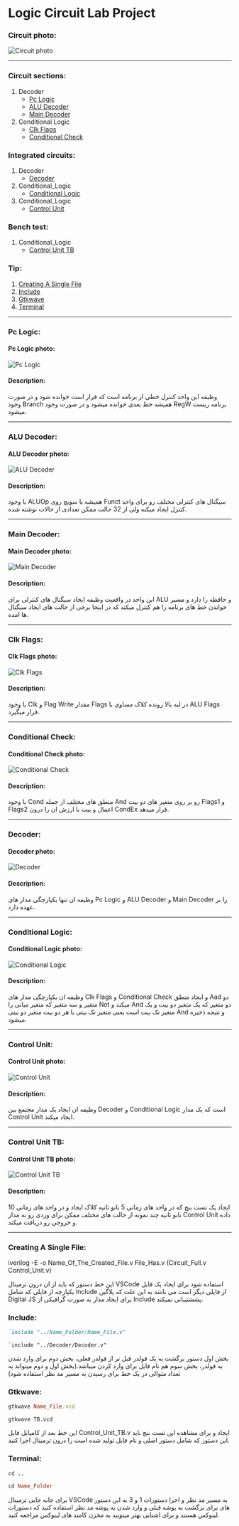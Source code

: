 # Logic Circuit Lab Project
### Circuit photo:
![Circuit photo](Pictures/Circuit.png)

---
### Circuit sections:
1. Decoder
   * [Pc Logic](#Pc-Logic)
   * [ALU Decoder](#ALU-Decoder)
   * [Main Decoder](#Main-Decoder)
3. Conditional Logic
   * [Clk Flags](#Clk-Flags)
   * [Conditional Check](#Conditional-Check)
### Integrated circuits:
1. Decoder
   * [Decoder](#Decoder)
2. Conditional_Logic
   * [Conditional Logic](#Conditional-Logic)
3. Conditional_Logic
   * [Control Unit](#Control-Unit)
### Bench test:
1. Conditional_Logic
   * [Control Unit TB](#Control-Unit-TB)
### Tip:
1. [Creating A Single File](#Creating-A-Single-File)
2. [Include](#Include)
3. [Gtkwave](#Gtkwave)
4. [Terminal](#Terminal)
---

### Pc Logic:

#### Pc Logic photo:
![Pc Logic](Pictures/Pc_Logic.png)

#### Description:
وظیفه این واحد کنترل خطی از برنامه است که قرار است خوانده شود و در صورت وجود Branch همیشه خط بعدی خوانده میشود و در صورت وجود RegW برنامه ریست میشود.

---

### ALU Decoder:

#### ALU Decoder photo:
![ALU Decoder](Pictures/ALU_Decoder.png)

#### Description:
با وجود ALUOp همیشه با سویچ روی Funct سیگنال های کنترلی مختلف رو برای واحد کنترل ایجاد میکنه ولی از 32 حالت ممکن تعدادی از حالات نوشته شده.

---

### Main Decoder:


#### Main Decoder photo:
![Main Decoder](Pictures/Main_Decoder.png)

#### Description:
این واحد در واقعیت وظیفه ایجاد سیگنال های کنترلی برای ALU و حافظه را دارد و مسیر خواندن خط های برنامه را هم کنترل میکند که در اینجا برخی از حالت های ایجاد سیگنال ها امده.

---

### Clk Flags:

#### Clk Flags photo:
![Clk Flags](Pictures/Clk_Flags.png)

#### Description:
با وجود Clk و Flag Write مقدار Flags در لبه بالا رونده کلاک مساوی با ALU Flags قرار میگیرد.

---

### Conditional Check:

#### Conditional Check photo:
![Conditional Check](Pictures/Conditional_Check.png)

#### Description:
با وجود Cond منطق های مختلف از جمله And رو بر روی متغیر های دو بیت Flags1 و Flags2 اعمال و بیت با ارزش ان را درون CondEx قرار میدهد.

---

### Decoder:

#### Decoder photo:
![Decoder](Pictures/Circuit_Full%20(Decoder).png)

#### Description:
وظیفه ان تنها یکپارچگی مدار های Pc Logic و ALU Decoder و Main Decoder را بر عهده دارد.

---

### Conditional Logic:

#### Conditional Logic photo:
![Conditional Logic](Pictures/Circuit_Full%20(Conditional_Logic).png)

#### Description:
وظیفه ان یکپارچگی مدار های Clk Flags و Conditional Check و ایجاد منطق Aad دو متغیر و سه متغیر که متغیر میانی را Not میکند و And دو متغیر که یک متغیر دو بیت و یک متغیر تک بیت است یعنی متغیر تک بیتی با هر دو بیت متغیر دو بیتی And و نتیجه ذخیره میشود.

---

### Control Unit:

#### Control Unit photo:
![Control Unit](Pictures/Circuit_Full%20(Control_Unit).png)

#### Description:
وظیفه ان ایجاد یک مدار مجتمع بین Decoder و Conditional Logic است که یک مدار Control Unit ایجاد میکند. 

---

### Control Unit TB:

#### Control Unit TB photo:
![Control Unit TB](Pictures/TB.png)

#### Description:
ایجاد یک تست بنچ که در واحد های زمانی 5 نانو ثانیه کلاک ایجاد و در واحد های زمانی 10 نانو ثانیه چند نمونه از حالت های مختلف ممکن برای وردی رو به مدار Control Unit داده و خروجی رو دریافت میکند.

---

### Creating A Single File:
iverilog -E -o Name_Of_The_Created_File.v File_Has.v (Circuit_Full.v Control_Unit.v)

این خط دستور که باید از ان درون ترمینال VSCode استفاده شود برای ایجاد یک فایل یکپارچه از فایلی که شامل Include از فایلی دیگر است می باشد به این علت که پلاگین Digital JS برای ایجاد مدار به صورت گرافیکی از Include پششتیبانی نمیکند.

### Include:
```ruby
`include "../Name_Folder/Name_File.v"
```
``` `include "../Decoder/Decoder.v" ```

بخش اول دستور برگشت به یک فولدر قبل تر از فولدر فعلی، بخش دوم برای وارد شدن به فولدر، بخش سوم هم نام فایل برای وارد کردن میباشد.(بخش اول و دوم میتواند به تعداد متوالی در یک خط برای رسیدن به مسیر مد نظر استفاده شود)

### Gtkwave:
```ruby
gtkwave Name_File.vcd
```
``` gtkwave TB.vcd ```

این خط بعد از کامپایل فایل Control_Unit_TB.v ایجاد و برای مشاهده این تست بنچ باید این دستور که شامل دستور اصلی و نام فایل تولید شده است را درون ترمینال اجرا کنید.

### Terminal:
```ruby
cd ..
```
```ruby
cd Name_Folder
```

برای جابه جایی ترمینال VSCode به مسیر مد نظر و اجرا دستورات 1 و 3 به این دستور های برای برگشت به پوشه قبلی و وارد شدن به پوشه مد نظر استفاده کنید که دستورات لینوکس هستند و برای اشنایی بهتر میتونید به مخزن کامند های لینوکس مراجعه کنید.
